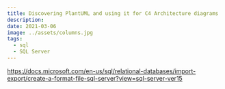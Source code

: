```yaml
---
title: Discovering PlantUML and using it for C4 Architecture diagrams
description: 
date: 2021-03-06
image: ../assets/columns.jpg
tags: 
  - sql
  - SQL Server
---
```


https://docs.microsoft.com/en-us/sql/relational-databases/import-export/create-a-format-file-sql-server?view=sql-server-ver15